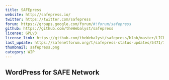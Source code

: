 ```yaml
---
title: SAFEpress
website: http://safepress.io/
twitter: https://twitter.com/safepress
forum: https://groups.google.com/forum/#!forum/safepress
github: https://github.com/theWebalyst/safepress
license: GPLv3
license_link: https://github.com/theWebalyst/safepress/blob/master/LICENSE
last_update: https://safenetforum.org/t/safepress-status-updates/5471/14
thumbnail: safepress.png
category: WIP
---
```


## WordPress for SAFE Network
